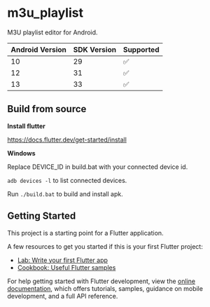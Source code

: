 # m3u_playlist

M3U playlist editor for Android.

Android Version | SDK Version  | Supported |
| ------------  | ------------ | --------- |
| 10            | 29           | ✅        |
| 12            | 31           | ✅        |
| 13            | 33           | ✅        |

## Build from source

<b>Install flutter</b>

https://docs.flutter.dev/get-started/install

<b>Windows</b>

Replace DEVICE_ID in build.bat with your connected device id.

`adb devices -l` to list connected devices.

Run `./build.bat` to build and install apk.


## Getting Started

This project is a starting point for a Flutter application.

A few resources to get you started if this is your first Flutter project:

- [Lab: Write your first Flutter app](https://docs.flutter.dev/get-started/codelab)
- [Cookbook: Useful Flutter samples](https://docs.flutter.dev/cookbook)

For help getting started with Flutter development, view the
[online documentation](https://docs.flutter.dev/), which offers tutorials,
samples, guidance on mobile development, and a full API reference.
